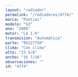 ```yaml
---
layout: "radiador"
permalink: "/radiadores/4774/"
marca: "Pontiac"
modelo: "G3"
ano: "2009"
motor: "L4 1.6"
transmision: "Automática"
parte: "95227750"
clima: "Con clima"
alto: "23 5/8"
ancho: "16 7/16"
observaciones: ""
id: "4774"
---
```


